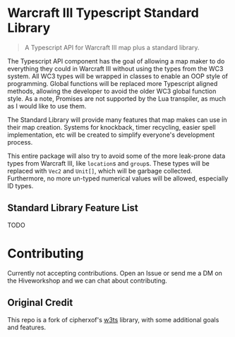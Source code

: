 # Warcraft III Typescript Standard Library

> A Typescript API for Warcraft III map plus a standard library.

The Typescript API component has the goal of allowing a map maker to do everything they could in
Warcraft III without using the types from the WC3 system. All WC3 types will be wrapped in classes
to enable an OOP style of programming. Global functions will be replaced more Typescript aligned
methods, allowing the developer to avoid the older WC3 global function style. As a note, Promises
are not supported by the Lua transpiler, as much as I would like to use them.

The Standard Library will provide many features that map makes can use in their map creation.
Systems for knockback, timer recycling, easier spell implementation, etc will be created to simplify
everyone's development process.

This entire package will also try to avoid some of the more leak-prone data types from Warcraft III,
like `location`s and `group`s. These types will be replaced with `Vec2` and `Unit[]`, which will be
garbage collected. Furthermore, no more un-typed numerical values will be allowed, especially ID
types.

## Standard Library Feature List

TODO

# Contributing

Currently not accepting contributions. Open an Issue or send me a DM on the Hiveworkshop and we can
chat about contributing.

## Original Credit

This repo is a fork of cipherxof's [w3ts](https://github.com/cipherxof/w3ts) library, with some
additional goals and features.
